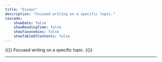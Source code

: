 ```yaml
---
title: "Essays"
description: "Focused writing on a specific topic."
cascade:
    showDate: false
    showReadingTime: false
    showTaxonomies: false
    showTableOfContents: false
---
```


{{<lead>}}
Focused writing on a specific topic.
{{</lead>}}

---
